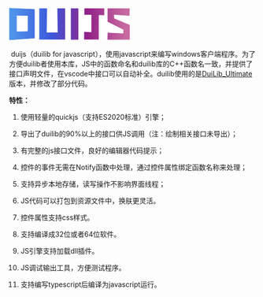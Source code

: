 ![logo](.\logo.png)

​    duijs（duilib for javascript），使用javascript来编写windows客户端程序。为了方便duilib者使用本库，JS中的函数命名和duilib库的C++函数名一致，并提供了接口声明文件，在vscode中接口可以自动补全。duilib使用的是[DuiLib_Ultimate](https://github.com/qdtroy/DuiLib_Ultimate)版本，并修改了部分代码。

**特性：**

1. 使用轻量的quickjs（支持ES2020标准）引擎；

2. 导出了duilib的90%以上的接口供JS调用（注：绘制相关接口未导出）；

3. 有完整的js接口文件，良好的编辑器代码提示；

4. 控件的事件无需在Notify函数中处理，通过控件属性绑定函数名称来处理；

5. 支持异步本地存储，读写操作不影响界面线程；

6. JS代码可以打包到资源文件中，换肤更灵活。

7. 控件属性支持css样式。

8. 支持编译成32位或者64位软件。

9. JS引擎支持加载dll插件。

10. JS调试输出工具，方便测试程序。

11. 支持编写typescript后编译为javascript运行。

    



